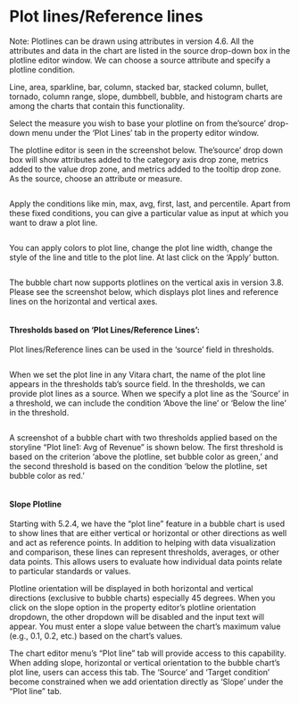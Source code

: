 # Plot lines/Reference lines

Note: Plotlines can be drawn using attributes in version 4.6. All the attributes and data in the chart are listed in the source drop-down box in the plotline editor window. We can choose a source attribute and specify a plotline condition.

Line, area, sparkline, bar, column, stacked bar, stacked column, bullet, tornado, column range, slope, dumbbell, bubble, and histogram charts are among the charts that contain this functionality.

Select the measure you wish to base your plotline on from the’source’ drop-down menu under the ‘Plot Lines’ tab in the property editor window.

The plotline editor is seen in the screenshot below. The’source’ drop down box will show attributes added to the category axis drop zone, metrics added to the value drop zone, and metrics added to the tooltip drop zone. As the source, choose an attribute or measure.&#x20;

<figure><img src="../.gitbook/assets/source.png" alt=""><figcaption></figcaption></figure>

Apply the conditions like min, max, avg, first, last, and percentile. Apart from these fixed conditions, you can give a particular value as input at which you want to draw a plot line.

<figure><img src="../.gitbook/assets/condition.png" alt=""><figcaption></figcaption></figure>

You can apply colors to plot line, change the plot line width, change the style of the line and title to the plot line. At last click on the ‘Apply’ button.

<figure><img src="../.gitbook/assets/image9.png" alt=""><figcaption></figcaption></figure>

The bubble chart now supports plotlines on the vertical axis in version 3.8. Please see the screenshot below, which displays plot lines and reference lines on the horizontal and vertical axes.

<figure><img src="../.gitbook/assets/image18 (1).png" alt=""><figcaption></figcaption></figure>

#### Thresholds based on ‘Plot Lines/Reference Lines’: <a href="#thresholds-based-on-plot-linesreference-lines" id="thresholds-based-on-plot-linesreference-lines"></a>

Plot lines/Reference lines can be used in the ‘source’ field in thresholds.

<figure><img src="../.gitbook/assets/image54.png" alt=""><figcaption></figcaption></figure>

When we set the plot line in any Vitara chart, the name of the plot line appears in the thresholds tab’s source field. In the thresholds, we can provide plot lines as a source. When we specify a plot line as the ‘Source’ in a threshold, we can include the condition ‘Above the line’ or ‘Below the line’ in the threshold.

<figure><img src="../.gitbook/assets/image69.png" alt=""><figcaption></figcaption></figure>

A screenshot of a bubble chart with two thresholds applied based on the storyline “Plot line1: Avg of Revenue” is shown below. The first threshold is based on the criterion ‘above the plotline, set bubble color as green,’ and the second threshold is based on the condition ‘below the plotline, set bubble color as red.’

<figure><img src="../.gitbook/assets/image57 (1).png" alt=""><figcaption></figcaption></figure>

#### Slope Plotline <a href="#slope-plotline" id="slope-plotline"></a>

Starting with 5.2.4, we have the “plot line” feature in a bubble chart is used to show lines that are either vertical or horizontal or other directions as well and act as reference points. In addition to helping with data visualization and comparison, these lines can represent thresholds, averages, or other data points. This allows users to evaluate how individual data points relate to particular standards or values.

Plotline orientation will be displayed in both horizontal and vertical directions (exclusive to bubble charts) especially 45 degrees. When you click on the slope option in the property editor’s plotline orientation dropdown, the other dropdown will be disabled and the input text will appear. You must enter a slope value between the chart’s maximum value (e.g., 0.1, 0.2, etc.) based on the chart’s values.

The chart editor menu’s “Plot line” tab will provide access to this capability. When adding slope, horizontal or vertical orientation to the bubble chart’s plot line, users can access this tab. The ‘Source’ and ‘Target condition’ become constrained when we add orientation directly as ‘Slope’ under the “Plot line” tab.

<figure><img src="../.gitbook/assets/bubbleSlope1 (2).png" alt=""><figcaption></figcaption></figure>

<figure><img src="../.gitbook/assets/bubbleSlope (1).png" alt=""><figcaption></figcaption></figure>
